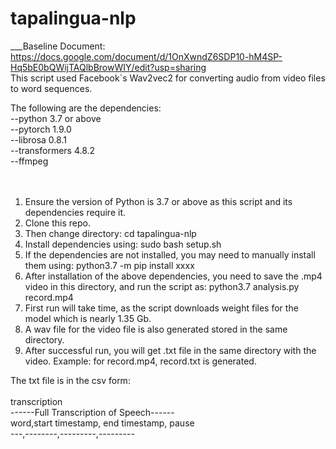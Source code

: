 # tapalingua-nlp

___Baseline Document: https://docs.google.com/document/d/1OnXwndZ6SDP10-hM4SP-Hq5bE0bQWijTAQlbBrowWIY/edit?usp=sharing
<br />
This script used Facebook`s Wav2vec2 for converting audio from video files to word sequences.

The following are the dependencies:<br />
--python 3.7 or above<br />
--pytorch 1.9.0<br />
--librosa 0.8.1<br />
--transformers 4.8.2<br />
--ffmpeg<br />
<br />
<br />
1. Ensure the version of Python is 3.7 or above as this script and its dependencies require it. <br />
2. Clone this repo.
3. Then change directory:
      cd tapalingua-nlp <br />
4. Install dependencies using: sudo bash setup.sh <br />
5. If the dependencies are not installed, you may need to manually install them using: python3.7 -m pip install xxxx  <br />
6. After installation of the above dependencies, you need to save the .mp4 video in this directory, and run the script as: python3.7 analysis.py record.mp4  <br />
7. First run will take time, as the script downloads weight files for the model which is nearly 1.35 Gb.  <br />
8. A wav file for the video file is also generated stored in the same directory. <br />
9. After successful run, you will get .txt file in the same directory with the video. Example: for record.mp4, record.txt is generated. <br />

The txt file is in the csv form:<br /> <br />
transcription<br />
------Full Transcription of Speech------   <br />
word,start timestamp, end timestamp, pause<br />
---,--------,---------,---------
